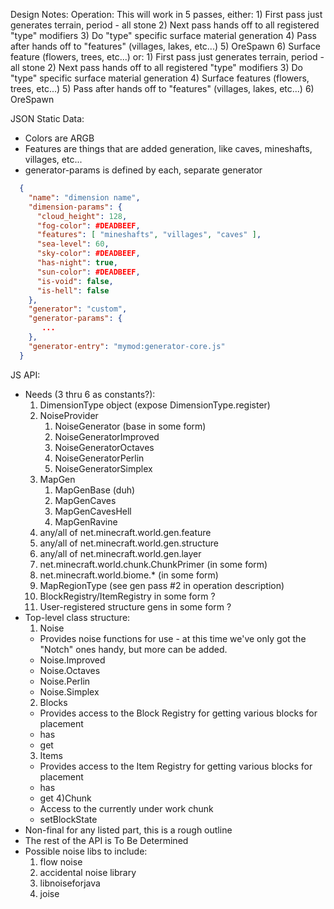 Design Notes:
  Operation:
    This will work in 5 passes, either:
      1) First pass just generates terrain, period - all stone
      2) Next pass hands off to all registered "type" modifiers
      3) Do "type" specific surface material generation
      4) Pass after hands off to "features" (villages, lakes, etc...)
      5) OreSpawn
      6) Surface feature (flowers, trees, etc...)
    or:
      1) First pass just generates terrain, period - all stone
      2) Next pass hands off to all registered "type" modifiers
      3) Do "type" specific surface material generation
      4) Surface features (flowers, trees, etc...)
      5) Pass after hands off to "features" (villages, lakes, etc...)
      6) OreSpawn

  JSON Static Data:
  * Colors are ARGB
  * Features are things that are added generation, like caves, mineshafts, villages, etc...
  * generator-params is defined by each, separate generator
  ```json
    {
      "name": "dimension name",
      "dimension-params": {
        "cloud_height": 128,
        "fog-color": #DEADBEEF,
        "features": [ "mineshafts", "villages", "caves" ],
        "sea-level": 60,
        "sky-color": #DEADBEEF,
        "has-night": true,
        "sun-color": #DEADBEEF,
        "is-void": false,
        "is-hell": false
      },
      "generator": "custom",
      "generator-params": {
         ...
      },
      "generator-entry": "mymod:generator-core.js"
    }
  ```
  
  JS API:
  * Needs (3 thru 6 as constants?):
    1) DimensionType object (expose DimensionType.register)
    2) NoiseProvider
       1) NoiseGenerator (base in some form)
       2) NoiseGeneratorImproved
       3) NoiseGeneratorOctaves
       4) NoiseGeneratorPerlin
       5) NoiseGeneratorSimplex
    3) MapGen
       1) MapGenBase (duh)
       2) MapGenCaves
       3) MapGenCavesHell
       4) MapGenRavine
    4) any/all of net.minecraft.world.gen.feature
    5) any/all of net.minecraft.world.gen.structure
    6) any/all of net.minecraft.world.gen.layer
    7) net.minecraft.world.chunk.ChunkPrimer (in some form)
    8) net.minecraft.world.biome.* (in some form)
    9) MapRegionType (see gen pass #2 in operation description)
    10) BlockRegistry/ItemRegistry in some form ?
    11) User-registered structure gens in some form ?
  * Top-level class structure:
    1) Noise
      * Provides noise functions for use - at this time we've only got the "Notch" ones handy, but more can be added.
      * Noise.Improved
      * Noise.Octaves
      * Noise.Perlin
      * Noise.Simplex
    2) Blocks
      * Provides access to the Block Registry for getting various blocks for placement
      * has
      * get
    3) Items
      * Provides access to the Item Registry for getting various blocks for placement
      * has
      * get
    4)Chunk
      * Access to the currently under work chunk
      * setBlockState
  * Non-final for any listed part, this is a rough outline
  * The rest of the API is To Be Determined
  * Possible noise libs to include:
    1) flow noise
    2) accidental noise library
    3) libnoiseforjava
    4) joise
  
  
  